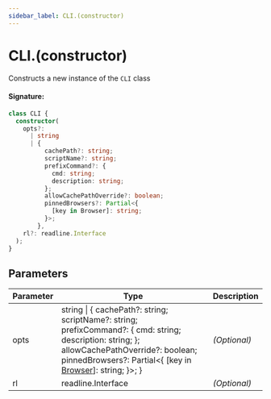 ```yaml
---
sidebar_label: CLI.(constructor)
---
```


# CLI.(constructor)

Constructs a new instance of the `CLI` class

#### Signature:

```typescript
class CLI {
  constructor(
    opts?:
      | string
      | {
          cachePath?: string;
          scriptName?: string;
          prefixCommand?: {
            cmd: string;
            description: string;
          };
          allowCachePathOverride?: boolean;
          pinnedBrowsers?: Partial<{
            [key in Browser]: string;
          }>;
        },
    rl?: readline.Interface
  );
}
```

## Parameters

| Parameter | Type                                                                                                                                                                                                                                                                    | Description  |
| --------- | ----------------------------------------------------------------------------------------------------------------------------------------------------------------------------------------------------------------------------------------------------------------------- | ------------ |
| opts      | string \| &#123; cachePath?: string; scriptName?: string; prefixCommand?: &#123; cmd: string; description: string; &#125;; allowCachePathOverride?: boolean; pinnedBrowsers?: Partial&lt;&#123; \[key in [Browser](./browsers.browser.md)\]: string; &#125;&gt;; &#125; | _(Optional)_ |
| rl        | readline.Interface                                                                                                                                                                                                                                                      | _(Optional)_ |
